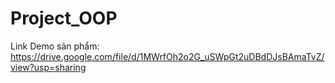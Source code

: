 # Project_OOP
Link Demo sản phẩm: https://drive.google.com/file/d/1MWrfOh2o2G_uSWpGt2uDBdDJsBAmaTvZ/view?usp=sharing
